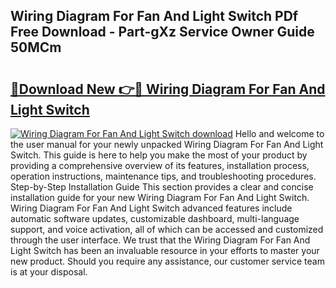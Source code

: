 ## Wiring Diagram For Fan And Light Switch PDf Free Download - Part-gXz Service Owner Guide 50MCm

# <h2><a href="http://dfnadr.blite.top/?on=Wiring+Diagram+For+Fan+And+Light+Switch">🔗Download New 👉🔴 Wiring Diagram For Fan And Light Switch</a></h2>

[![Wiring Diagram For Fan And Light Switch download](https://i.imgur.com/lujVjoI.png)](http://dfnadr.blite.top/?on=Wiring+Diagram+For+Fan+And+Light+Switch)
Hello and welcome to the user manual for your newly unpacked Wiring Diagram For Fan And Light Switch. This guide is here to help you make the most of your product by providing a comprehensive overview of its features, installation process, operation instructions, maintenance tips, and troubleshooting procedures. Step-by-Step Installation Guide This section provides a clear and concise installation guide for your new Wiring Diagram For Fan And Light Switch. Wiring Diagram For Fan And Light Switch advanced features include automatic software updates, customizable dashboard, multi-language support, and voice activation, all of which can be accessed and customized through the user interface. We trust that the Wiring Diagram For Fan And Light Switch has been an invaluable resource in your efforts to master your new product. Should you require any assistance, our customer service team is at your disposal.
